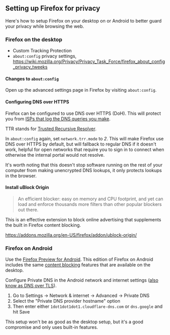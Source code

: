 ## Setting up Firefox for privacy

Here's how to setup Firefox on your desktop on or Android to better guard your privacy while browsing the web.

### Firefox on the desktop

* Custom Tracking Protection
* `about:config` privacy settings, https://wiki.mozilla.org/Privacy/Privacy_Task_Force/firefox_about_config_privacy_tweeks

#### Changes to `about:config`

Open up the advanced settings page in Firefox by visiting `about:config`.

#### Configuring DNS over HTTPS

Firefox can be configured to use DNS over HTTPS (DoH). This will protect you from [ISPs that log the DNS queries you make](https://dnsprivacy.org/wiki/display/DP/DNS+Privacy+-+The+Problem).

TTR stands for [Trusted Recursive Resolver](https://wiki.mozilla.org/Trusted_Recursive_Resolver).

In `about:config` again, set `network.trr.mode` to _2_. This will make Firefox use DNS over HTTPS by default, but will fallback to regular DNS if it doesn't work, helpful for open networks that require you to sign in to connect when otherwise the internal portal would not resolve.

It's worth noting that this doesn't stop software running on the rest of your computer from making unencrypted DNS lookups, it only protects lookups in the browser.

#### Install uBlock Origin

> An efficient blocker: easy on memory and CPU footprint, and yet can load and enforce thousands more filters than other popular blockers out there.

This is an effective extension to block online advertising that supplements the built in Firefox content blocking.

<https://addons.mozilla.org/en-US/firefox/addon/ublock-origin/>

### Firefox on Android

Use the [Firefox Preview for Android](https://play.google.com/store/apps/details?id=org.mozilla.fenix). This edition of Firefox on Android includes the same [content blocking](https://support.mozilla.org/en-US/kb/content-blocking) features that are available on the desktop.

Configure Private DNS in the Android network and internet settings ([also know as DNS over TLS](https://en.wikipedia.org/wiki/DNS_over_TLS)).

1. Go to Settings → Network & internet → Advanced → Private DNS
2. Select the "Private DNS provider hostname" option
3. Then enter either `1dot1dot1dot1.cloudflare-dns.com` or `dns.google` and hit Save

This setup won't be as good as the desktop setup, but it's a good compromise and only uses built-in features.